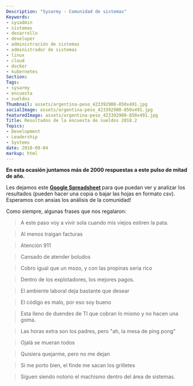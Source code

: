 ```yaml
---
Description: "Sysarmy - Comunidad de sistemas"
Keywords:
- sysadmin 
- sistemas
- desarrollo
- developer
- administración de sistemas
- administrador de sistemas
- linux
- cloud
- docker
- kubernetes
Section: 
Tags:
- sysarmy
- encuesta
- sueldos
Thumbnail: assets/argentina-peso_423392900-850x491.jpg
socialImage: assets/argentina-peso_423392900-850x491.jpg
featuredImage: assets/argentina-peso_423392900-850x491.jpg
Title: Resultados de la encuesta de sueldos 2018.2
Topics:
- Development
- Leadership
- Systems
date: 2018-09-04
markup: html
---
```


<p><strong>En esta ocasión juntamos más de 2000 respuestas a este pulso de mitad de año.</strong></p>
<p>Les dejamos este <strong><a href="https://goo.gl/w72g79" target="_blank" rel="noopener">Google Spreadsheet</a> </strong>para que puedan ver y analizar los resultados (pueden hacer una copia o bajar las hojas en formato csv). Esperamos con ansias los análisis de la comunidad!</p>
<p>Como siempre, algunas frases que nos regalaron:</p>
<blockquote><p>A este paso voy a vivir sola cuando mis viejos estiren la pata.</p></blockquote>
<blockquote><p>Al menos traigan facturas</p></blockquote>
<blockquote><p>Atención 911</p></blockquote>
<blockquote><p>Cansado de atender boludos</p></blockquote>
<blockquote><p>Cobro igual que un mozo, y con las propinas seria rico</p></blockquote>
<blockquote><p>Dentro de los explotadores, los mejores pagos.</p></blockquote>
<blockquote><p>El ambiente laboral deja bastante que desear</p></blockquote>
<blockquote><p>El código es malo, por eso soy bueno</p></blockquote>
<blockquote><p>Esta lleno de duendes de TI que cobran lo mismo y no hacen una goma.</p></blockquote>
<blockquote><p>Las horas extra son los padres, pero "ah, la mesa de ping pong"</p></blockquote>
<blockquote><p>Ojalá se mueran todos</p></blockquote>
<blockquote><p>Quisiera quejarme, pero no me dejan</p></blockquote>
<blockquote><p>Si me porto bien, el finde me sacan los grilletes</p></blockquote>
<blockquote><p>Siguen siendo notorio el machismo dentro del área de sistemas.</p></blockquote>
